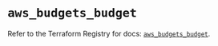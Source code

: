 # `aws_budgets_budget`

Refer to the Terraform Registry for docs: [`aws_budgets_budget`](https://registry.terraform.io/providers/hashicorp/aws/5.77.0/docs/resources/budgets_budget).
